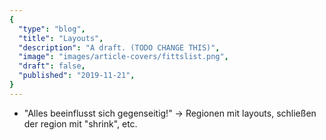 ```yaml
---
{
  "type": "blog",
  "title": "Layouts",
  "description": "A draft. (TODO CHANGE THIS)",
  "image": "images/article-covers/fittslist.png",
  "draft": false,
  "published": "2019-11-21",
}
---
```


* "Alles beeinflusst sich gegenseitig!" -> Regionen mit layouts, schließen der region mit "shrink", etc.
